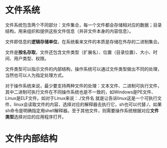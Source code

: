 # 文件系统

文件系统包含两个不同部分：文件集合，每一个文件都会存储相对应的数据；目录结构，用来组织和提供这些文件信息（并非文件本身的内容信息）。

文件即信息的**逻辑存储单位**，在系统看来文件的本质是存储在外存的二进制集合。

文件是**按名存取**，文件还包含文件类型（扩展名）、位置（目录位置）、大小、时间、用户类型、权限。

文件类型可以指示文件的内部结构，操作系统可以通过文件类型做出不同的处理，当然也可以人为指定处理方式。

对于操作系统来说，最少要支持两种文件的处理：文本文件、二进制可执行文件，其中二进制可执行文件在不同操作系统也是不一致的，如Windows是PE文件、Linux是ELF文件。如对于Linux来说：./文件名 就是让告诉linux这是一个可执行文件，linux会读取文件的内容，选择对应的解释器去执行它，sh也可以代替./，如果sh命令是明确指定用shell解释器。至于其他文件，则需要操作系统根据对应**文件类型**选择对应的应用程序打开。

# 文件内部结构

